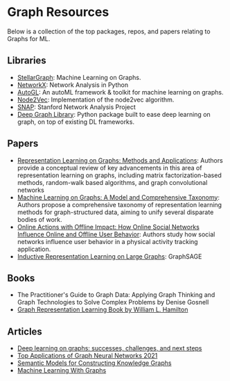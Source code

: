 # Graph Resources
Below is a collection of the top packages, repos, and papers relating to Graphs for ML.

## Libraries
* [StellarGraph](https://github.com/stellargraph/stellargraph): Machine Learning on Graphs.
* [NetworkX](https://github.com/networkx/networkx): Network Analysis in Python
* [AutoGL](https://github.com/THUMNLab/AutoGL): An autoML framework & toolkit for machine learning on graphs.
* [Node2Vec](https://github.com/aditya-grover/node2vec): Implementation of the node2vec algorithm.
* [SNAP](http://snap.stanford.edu/index.html): Stanford Network Analysis Project
* [Deep Graph Library](https://github.com/dmlc/dgl/): Python package built to ease deep learning on graph, on top of existing DL frameworks.

## Papers
* [Representation Learning on Graphs: Methods and Applications](https://cs.stanford.edu/people/jure/pubs/graphrepresentation-ieee17.pdf): Authors provide a conceptual review of key advancements in this area of representation learning on graphs, including matrix factorization-based methods, random-walk based algorithms, and graph convolutional networks
* [Machine Learning on Graphs: A Model and Comprehensive Taxonomy](https://arxiv.org/abs/2005.03675): Authors propose a comprehensive taxonomy of representation learning methods for graph-structured data, aiming to unify several disparate bodies of work.
* [Online Actions with Offline Impact: How Online Social Networks Influence Online and Offline User Behavior](https://cs.stanford.edu/people/jure/pubs/social-influence-wsdm17.pdf): Authors study how social networks influence user behavior in a physical activity tracking application.
* [Inductive Representation Learning on Large Graphs](https://arxiv.org/abs/1706.02216): GraphSAGE

## Books
* The Practitioner's Guide to Graph Data: Applying Graph Thinking and Graph Technologies to Solve Complex Problems by Denise Gosnell
* [Graph Representation Learning Book by William L. Hamilton](https://www.cs.mcgill.ca/~wlh/grl_book/)

## Articles
* [Deep learning on graphs: successes, challenges, and next steps](https://towardsdatascience.com/deep-learning-on-graphs-successes-challenges-and-next-steps-7d9ec220ba8)
* [Top Applications of Graph Neural Networks 2021](https://medium.com/criteo-engineering/top-applications-of-graph-neural-networks-2021-c06ec82bfc18)
* [Semantic Models for Constructing Knowledge Graphs](https://towardsdatascience.com/semantic-models-for-constructing-knowledge-graphs-38c0a1df316a)
* [Machine Learning With Graphs](https://wandb.ai/syllogismos/machine-learning-with-graphs/reports/Machine-Learning-With-Graphs---VmlldzozODE5Mzk)
